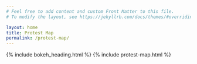 ```yaml
---
# Feel free to add content and custom Front Matter to this file.
# To modify the layout, see https://jekyllrb.com/docs/themes/#overriding-theme-defaults

layout: home
title: Protest Map
permalink: /protest-map/
---
```


{% include bokeh_heading.html %}
{% include protest-map.html %}
